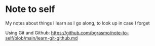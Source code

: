 # Note to self
My notes about things I learn as I go along, to look up in case I forget

Using Git and Github: https://github.com/bgrasmo/note-to-self/blob/main/learn-git-github.md
